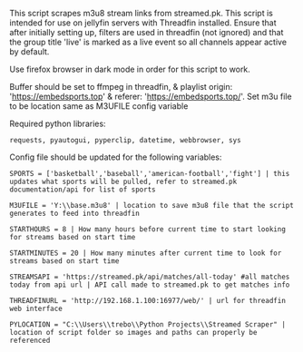 This script scrapes m3u8 stream links from streamed.pk. This script is intended for use on jellyfin servers with Threadfin installed.  Ensure that after initially setting up, filters are used in threadfin (not ignored) and that the group title 'live' is marked as a live event so all channels appear active by default.

Use firefox browser in dark mode in order for this script to work.
  
Buffer should be set to ffmpeg in threadfin, & playlist origin: 'https://embedsports.top' & referer: 'https://embedsports.top/'.  Set m3u file to be location same as M3UFILE config variable

Required python libraries: 

	requests, pyautogui, pyperclip, datetime, webbrowser, sys

Config file should be updated for the following variables:

	SPORTS = ['basketball','baseball','american-football','fight'] | this updates what sports will be pulled, refer to streamed.pk documentation/api for list of sports
	
	M3UFILE = 'Y:\\base.m3u8' | location to save m3u8 file that the script generates to feed into threadfin
	
	STARTHOURS = 8 | How many hours before current time to start looking for streams based on start time
	
	STARTMINUTES = 20 | How many minutes after current time to look for streams based on start time
	
	STREAMSAPI = 'https://streamed.pk/api/matches/all-today' #all matches today from api url | API call made to streamed.pk to get matches info
	
	THREADFINURL = 'http://192.168.1.100:16977/web/' | url for threadfin web interface

	PYLOCATION = "C:\\Users\\trebo\\Python Projects\\Streamed Scraper" | location of script folder so images and paths can properly be referenced
